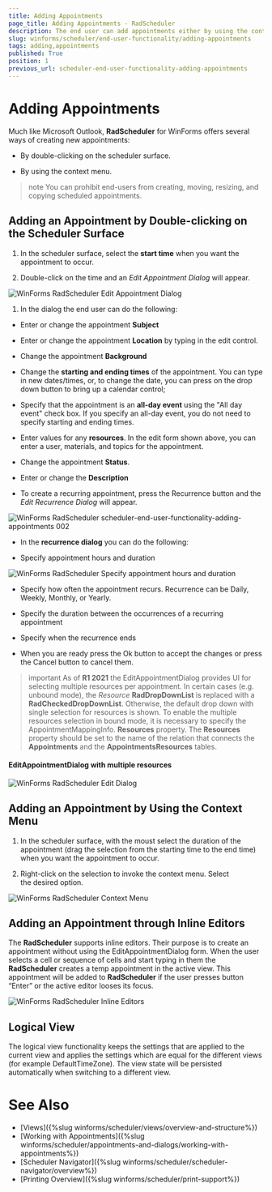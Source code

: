 ```yaml
---
title: Adding Appointments
page_title: Adding Appointments - RadScheduler
description: The end user can add appointments either by using the context menu or by double clicking a cell.
slug: winforms/scheduler/end-user-functionality/adding-appointments
tags: adding,appointments
published: True
position: 1
previous_url: scheduler-end-user-functionality-adding-appointments
---
```


# Adding Appointments

Much like Microsoft Outlook, __RadScheduler__ for WinForms offers several ways of creating new appointments:

* By double-clicking on the scheduler surface.

* By using the context menu.

>note You can prohibit end-users from creating, moving, resizing, and copying scheduled appointments.


## Adding an Appointment by Double-clicking on the Scheduler Surface

1. In the scheduler surface, select the __start time__ when you want the appointment to occur.

1. Double-click on the time and an *Edit Appointment Dialog* will appear. 

![WinForms RadScheduler Edit Appointment Dialog](images/scheduler-end-user-functionality-adding-appointments001.png)

1. In the dialog the end user can do the following:

- Enter or change the appointment __Subject__

- Enter or change the appointment __Location__ by typing in the edit control.

- Change the appointment __Background__

- Change the __starting and ending times__ of the appointment. You can type in new dates/times, or, to change the date, you can press on the drop down button to bring up a calendar control;
                    
- Specify that the appointment is an __all-day event__ using the "All day event" check box. If you specify an all-day event, you do not need to specify starting and ending times.
                    

- Enter values for any __resources__. In the edit form shown above, you can enter a user, materials, and topics for the appointment.
                    

- Change the appointment __Status__.
                    

- Enter or change the __Description__

- To create a recurring appointment, press the Recurrence button and the *Edit Recurrence Dialog* will appear.

![WinForms RadScheduler scheduler-end-user-functionality-adding-appointments 002](images/scheduler-end-user-functionality-adding-appointments002.png)

- In the __recurrence dialog__ you can do the following:

- Specify appointment hours and duration
     
![WinForms RadScheduler Specify appointment hours and duration](images/scheduler-end-user-functionality-adding-appointments003.png)

- Specify how often the appointment recurs. Recurrence can be Daily, Weekly, Monthly, or Yearly.

- Specify the duration between the occurrences of a recurring appointment

- Specify when the recurrence ends
    	
- When you are ready press the Ok button to accept the changes or press the Cancel button to cancel them.

>important As of **R1 2021** the EditAppointmentDialog provides UI for selecting multiple resources per appointment. In certain cases (e.g. unbound mode), the *Resource* **RadDropDownList** is replaced with a **RadCheckedDropDownList**. Otherwise, the default drop down with single selection for resources is shown. To enable the multiple resources selection in bound mode, it is necessary to specify the AppointmentMappingInfo. **Resources** property. The **Resources** property should be set to the name of the relation that connects the **Appointments** and the **AppointmentsResources** tables. 

#### EditAppointmentDialog with multiple resources

![WinForms RadScheduler Edit Dialog](images/scheduler-winforms-scheduler-dialogs-editappointmentdialog003.png)

## Adding an Appointment by Using the Context Menu

1. In the scheduler surface, with the moust select the duration of the appointment (drag the selection from the starting time to the end time) when you want the appointment to occur.

1. Right-click on the selection to invoke the context menu. Select the desired option.

![WinForms RadScheduler Context Menu](images/scheduler-end-user-functionality-adding-appointments006.png)

## Adding an Appointment through Inline Editors

The __RadScheduler__ supports inline editors. Their purpose is to create an appointment without using the EditAppointmentDialog form. When the user selects a cell or sequence of cells and start typing in them the __RadScheduler__ creates a temp appointment in the active view. This appointment will be added to __RadScheduler__ if the user presses button “Enter” or the active editor looses its focus.

![WinForms RadScheduler Inline Editors](images/scheduler-end-user-functionality-adding-appoingments005.png)

## Logical View

The logical view functionality keeps the settings that are applied to the current view and applies the settings which are equal for the different views (for example DefaultTimeZone). The view state will be persisted automatically when switching to a different view.
        
# See Also

* [Views]({%slug winforms/scheduler/views/overview-and-structure%})
* [Working with Appointments]({%slug winforms/scheduler/appointments-and-dialogs/working-with-appointments%})
* [Scheduler Navigator]({%slug winforms/scheduler/scheduler-navigator/overview%})
* [Printing Overview]({%slug winforms/scheduler/print-support%})
